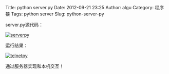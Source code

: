 Title: python server.py
Date: 2012-09-21 23:25
Author: algu
Category: 程序猿
Tags: python server
Slug: python-server-py

server.py源代码：

[![](http://www.jcodef.com/wp-content/uploads/2012/09/serverpy-300x166.jpg "serverpy")](http://www.jcodef.com/wp-content/uploads/2012/09/serverpy.jpg)

运行结果：

[![](http://www.jcodef.com/wp-content/uploads/2012/09/telnetpy.jpg "telnetpy")](http://www.jcodef.com/wp-content/uploads/2012/09/telnetpy.jpg)

通过服务器实现和本机交互！

 
